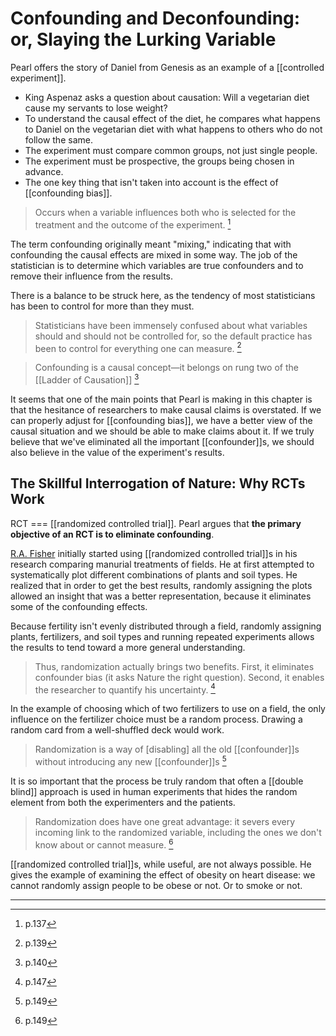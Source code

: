 # Confounding and Deconfounding: or, Slaying the Lurking Variable

Pearl offers the story of Daniel from Genesis as an example of a [[controlled experiment]].

- King Aspenaz asks a question about causation: Will a vegetarian diet cause my servants to lose weight?
- To understand the causal effect of the diet, he compares what happens to Daniel on the vegetarian diet with what happens to others who do not follow the same.
- The experiment must compare common groups, not just single people.
- The experiment must be prospective, the groups being chosen in advance.
- The one key thing that isn't taken into account is the effect of [[confounding bias]].

> Occurs when a variable influences both who is selected for the treatment and the outcome of the experiment. [^1]

The term confounding originally meant "mixing," indicating that with confounding the causal effects are mixed in some way. The job of the statistician is to determine which variables are true confounders and to remove their influence from the results.

There is a balance to be struck here, as the tendency of most statisticians has been to control for more than they must.

> Statisticians have been immensely confused about what variables should and should not be controlled for, so the default practice has been to control for everything one can measure. [^2]

> Confounding is a causal concept&mdash;it belongs on rung two of the [[Ladder of Causation]] [^3]

It seems that one of the main points that Pearl is making in this chapter is that the hesitance of researchers to make causal claims is overstated. If we can properly adjust for [[confounding bias]], we have a better view of the causal situation and we should be able to make claims about it. If we truly believe that we've eliminated all the important [[confounder]]s, we should also believe in the value of the experiment's results.

## The Skillful Interrogation of Nature: Why RCTs Work

RCT === [[randomized controlled trial]]. Pearl argues that **the primary objective of an RCT is to eliminate confounding**.

[R.A. Fisher](https://en.wikipedia.org/wiki/Ronald_Fisher) initially started using [[randomized controlled trial]]s in his research comparing manurial treatments of fields. He at first attempted to systematically plot different combinations of plants and soil types. He realized that in order to get the best results, randomly assigning the plots allowed an insight that was a better representation, because it eliminates some of the confounding effects.

Because fertility isn't evenly distributed through a field, randomly assigning plants, fertilizers, and soil types and running repeated experiments allows the results to tend toward a more general understanding.

> Thus, randomization actually brings two benefits. First, it eliminates confounder bias (it asks Nature the right question). Second, it enables the researcher to quantify his uncertainty. [^4]

In the example of choosing which of two fertilizers to use on a field, the only influence on the fertilizer choice must be a random process. Drawing a random card from a well-shuffled deck would work.

> Randomization is a way of [disabling] all the old [[confounder]]s without introducing any new [[confounder]]s [^5]

It is so important that the process be truly random that often a [[double blind]] approach is used in human experiments that hides the random element from both the experimenters and the patients.

> Randomization does have one great advantage: it severs every incoming link to the randomized variable, including the ones we don't know about or cannot measure. [^6]

[[randomized controlled trial]]s, while useful, are not always possible. He gives the example of examining the effect of obesity on heart disease: we cannot randomly assign people to be obese or not. Or to smoke or not.



---
[^1]: p.137
[^2]: p.139
[^3]: p.140
[^4]: p.147
[^5]: p.149
[^6]: p.149